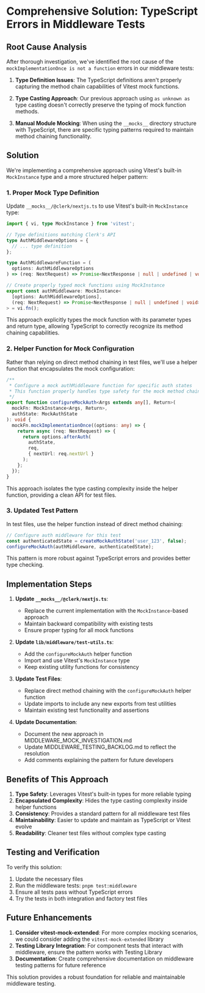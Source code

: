# Comprehensive Solution: TypeScript Errors in Middleware Tests

## Root Cause Analysis

After thorough investigation, we've identified the root cause of the `mockImplementationOnce is not a function` errors in our middleware tests:

1. **Type Definition Issues**: The TypeScript definitions aren't properly capturing the method chain capabilities of Vitest mock functions.

2. **Type Casting Approach**: Our previous approach using `as unknown as` type casting doesn't correctly preserve the typing of mock function methods.

3. **Manual Module Mocking**: When using the `__mocks__` directory structure with TypeScript, there are specific typing patterns required to maintain method chaining functionality.

## Solution

We're implementing a comprehensive approach using Vitest's built-in `MockInstance` type and a more structured helper pattern:

### 1. Proper Mock Type Definition

Update `__mocks__/@clerk/nextjs.ts` to use Vitest's built-in `MockInstance` type:

```typescript
import { vi, type MockInstance } from 'vitest';

// Type definitions matching Clerk's API
type AuthMiddlewareOptions = {
  // ... type definition
};

type AuthMiddlewareFunction = (
  options: AuthMiddlewareOptions
) => (req: NextRequest) => Promise<NextResponse | null | undefined | void>;

// Create properly typed mock functions using MockInstance
export const authMiddleware: MockInstance<
  [options: AuthMiddlewareOptions],
  (req: NextRequest) => Promise<NextResponse | null | undefined | void>
> = vi.fn();
```

This approach explicitly types the mock function with its parameter types and return type, allowing TypeScript to correctly recognize its method chaining capabilities.

### 2. Helper Function for Mock Configuration

Rather than relying on direct method chaining in test files, we'll use a helper function that encapsulates the mock configuration:

```typescript
/**
 * Configure a mock authMiddleware function for specific auth states
 * This function properly handles type safety for the mock method chaining
 */
export function configureMockAuth<Args extends any[], Return>(
  mockFn: MockInstance<Args, Return>,
  authState: MockAuthState
): void {
  mockFn.mockImplementationOnce((options: any) => {
    return async (req: NextRequest) => {
      return options.afterAuth(
        authState,
        req,
        { nextUrl: req.nextUrl }
      );
    };
  });
}
```

This approach isolates the type casting complexity inside the helper function, providing a clean API for test files.

### 3. Updated Test Pattern

In test files, use the helper function instead of direct method chaining:

```typescript
// Configure auth middleware for this test
const authenticatedState = createMockAuthState('user_123', false);
configureMockAuth(authMiddleware, authenticatedState);
```

This pattern is more robust against TypeScript errors and provides better type checking.

## Implementation Steps

1. **Update `__mocks__/@clerk/nextjs.ts`**:
   - Replace the current implementation with the `MockInstance`-based approach
   - Maintain backward compatibility with existing tests
   - Ensure proper typing for all mock functions

2. **Update `lib/middleware/test-utils.ts`**:
   - Add the `configureMockAuth` helper function
   - Import and use Vitest's `MockInstance` type
   - Keep existing utility functions for consistency

3. **Update Test Files**:
   - Replace direct method chaining with the `configureMockAuth` helper function
   - Update imports to include any new exports from test utilities
   - Maintain existing test functionality and assertions

4. **Update Documentation**:
   - Document the new approach in MIDDLEWARE_MOCK_INVESTIGATION.md
   - Update MIDDLEWARE_TESTING_BACKLOG.md to reflect the resolution
   - Add comments explaining the pattern for future developers

## Benefits of This Approach

1. **Type Safety**: Leverages Vitest's built-in types for more reliable typing
2. **Encapsulated Complexity**: Hides the type casting complexity inside helper functions
3. **Consistency**: Provides a standard pattern for all middleware test files
4. **Maintainability**: Easier to update and maintain as TypeScript or Vitest evolve
5. **Readability**: Cleaner test files without complex type casting

## Testing and Verification

To verify this solution:

1. Update the necessary files
2. Run the middleware tests: `pnpm test:middleware`
3. Ensure all tests pass without TypeScript errors
4. Try the tests in both integration and factory test files

## Future Enhancements

1. **Consider vitest-mock-extended**: For more complex mocking scenarios, we could consider adding the `vitest-mock-extended` library
2. **Testing Library Integration**: For component tests that interact with middleware, ensure the pattern works with Testing Library
3. **Documentation**: Create comprehensive documentation on middleware testing patterns for future reference

This solution provides a robust foundation for reliable and maintainable middleware testing.
